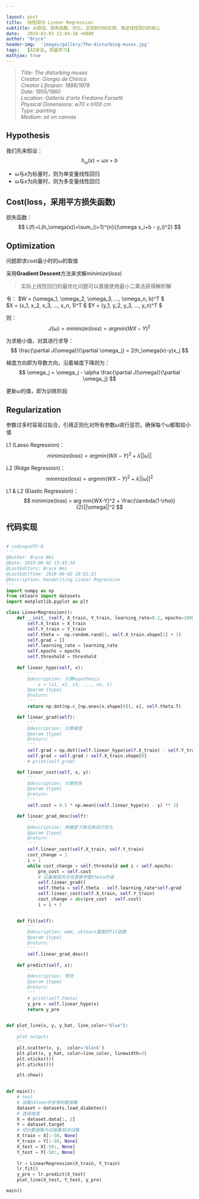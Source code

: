 ```yaml
---

layout: post
title:  线性回归 Linear Regression
subtitle: 从假设、损失函数、优化、正则到代码实现，简述线性回归的核心
date:   2019-03-03 22:04:18 +0800
author: "Bryce"
header-img:  'images/gallery/The-disturbing-muses.jpg'
tags:   [AI安全, 机器学习]
mathjax: true
---
```


> <cite>Title: The disturbing muses  
Creator: Giorgio de Chirico  
Creator Lifespan: 1888/1978  
Date: 1955/1960  
Location: Galleria d'arte Frediano Farsetti  
Physical Dimensions: w70 x h100 cm  
Type: painting  
Medium: oil on canvas  </cite>  

## Hypothesis  

我们先来假设：
$$
h_\omega(x)=\omega x+b
$$
  
- $\omega$与$x$为标量时，则为单变量线性回归  
- $\omega$与$x$为向量时，则为多变量线性回归  

## Cost(loss，采用平方损失函数)

损失函数：
$$
L(f)=L(h_\omega(x))=\sum_{i=1}^{n}{(\omega x_i+b - y_i)^2}
$$

## Optimization

问题即求cost最小时的$\omega$的取值  

采用**Gradient Descent**方法来求解$minimize(loss)$  
> 实际上线性回归的最优化问题可以直接使用最小二乘法获得解析解  

令：
$W = (\omega_1, \omega_2, \omega_3, ..., \omega_n, b)^T $  
$X = (x_1, x_2, x_3, ..., x_n, 1)^T $
$Y = (y_1, y_2, y_3, ..., y_n)^T $

则：
$$
J(\omega) = minimize(loss) = arg min(WX-Y)^2
$$

为求极小值，对其进行求导：  
$$
\frac{\partial J(\omega)}{\partial \omega_j} = 2(h_\omega(x)-y)x_j
$$

梯度方向即为导数方向，沿着梯度下降则为：  
$$
\omega_j = \omega_j - \alpha \frac{\partial J(\omega)}{\partial \omega_j}
$$

更新$\omega$的值，即为训练阶段  

## Regularization

参数过多时容易过拟合，引用正则化对所有参数$\omega$进行惩罚，确保每个$\omega$都取较小值  

L1 (Lasso Regression)：
$$
minimize(loss) = arg min(WX-Y)^2 + \lambda||\omega||
$$

L2 (Ridge Regression)：
$$
minimize(loss) = arg min(WX-Y)^2 + \lambda||\omega||^2
$$

L1 & L2 (Elastic Regression)：
$$
minimize(loss) = arg min(WX-Y)^2 + \frac{\lambda(1-\rho)}{2}||\omega||^2
$$

## 代码实现

```python

# coding=UTF-8
'''
@Author: Bryce Wei
@Date: 2019-08-02 15:45:54
@LastEditors: Bryce Wei
@LastEditTime: 2019-08-02 18:01:23
@Description: Handwriting Linear Regression
'''
import numpy as np 
from sklearn import datasets
import matplotlib.pyplot as plt

class LinearRegression():
    def __init__(self, X_train, Y_train, learning_rate=0.1, epochs=10000, threshold=0.0001):
        self.X_train = X_train
        self.Y_train = Y_train
        self.theta =  np.random.rand(1, self.X_train.shape[1] + 1)
        self.grad = []
        self.learning_rate = learning_rate
        self.epochs = epochs
        self.threshold = threshold
            
    def linear_hypo(self, x):
        '''
        @description: 计算hypothesis
            x = (x1, x2, x3, ..., xn, 1)
        @param {type} 
        @return: 
        '''
        return np.dot(np.c_[np.ones(x.shape[0]), x], self.theta.T)

    def linear_grad(self):
        '''
        @description: 计算梯度
        @param {type} 
        @return: 
        '''
        self.grad = np.dot((self.linear_hypo(self.X_train) - self.Y_train).T, np.c_[np.ones(self.X_train.shape[0]), self.X_train])
        self.grad = self.grad / self.X_train.shape[0]
        # print(self.grad)

    def linear_cost(self, x, y):
        '''
        @description: 计算损失
        @param {type} 
        @return: 
        '''
        self.cost = 0.5 * np.mean((self.linear_hypo(x) - y) ** 2)

    def linear_grad_desc(self):
        '''
        @description: 用梯度下降法来进行优化
        @param {type} 
        @return: 
        '''
        self.linear_cost(self.X_train, self.Y_train)
        cost_change = 1
        i = 1
        while cost_change > self.threshold and i < self.epochs:
            pre_cost = self.cost
            # 沿着梯度的方向更新参数theta的值
            self.linear_grad()
            self.theta = self.theta - self.learning_rate*self.grad
            self.linear_cost(self.X_train, self.Y_train)
            cost_change = abs(pre_cost - self.cost)
            i = i + 1
        

    def fit(self):
        '''
        @description: emm, sklearn里面的fit函数 
        @param {type} 
        @return: 
        '''
        self.linear_grad_desc()
        
    def predict(self, x):
        '''
        @description: 预测
        @param {type} 
        @return: 
        '''
        # print(self.theta)
        y_pre = self.linear_hypo(x)
        return y_pre
    

def plot_line(x, y, y_hat, line_color="blue"):
    '''
    plot outputs
    '''
    plt.scatter(x, y,  color='black')
    plt.plot(x, y_hat, color=line_color, linewidth=3)
    plt.xticks(())
    plt.yticks(())

    plt.show()

    
def main():
    # test
    # 加载sklean中自带的数据集
    dataset = datasets.load_diabetes()
    # 选择维度
    X = dataset.data[:, 2]
    Y = dataset.target
    # 切分数据集为训练集和测试集
    X_train = X[:-50, None]
    Y_train = Y[:-50, None]
    X_test = X[-50:, None]
    Y_test = Y[-50:, None]
    
    lr = LinearRegression(X_train, Y_train)
    lr.fit()
    y_pre = lr.predict(X_test)
    plot_line(X_test, Y_test, y_pre)

main()

```
